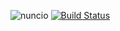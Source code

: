 ![nuncio](https://image.ibb.co/hE9T8e/Screen_Shot_2018_10_04_at_10_59_07_PM.png) [![Build Status](https://travis-ci.org/pjo336/nuncio.svg?branch=master)](https://travis-ci.org/pjo336/nuncio)
